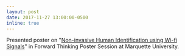 ```yaml
---
layout: post
date: 2017-11-27 13:00:00-0500
inline: true
---
```


Presented poster on "<u>Non-invasive Human Identification using Wi-fi Signals</u>" in Forward Thinking Poster Session at Marquette University.
